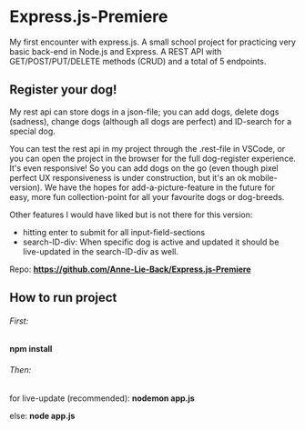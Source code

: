 # Express.js-Premiere
My first encounter with express.js. A small school project for practicing very basic back-end in Node.js and Express. A REST API with GET/POST/PUT/DELETE methods (CRUD) and a total of 5 endpoints.

## Register your dog!
My rest api can store dogs in a json-file; you can add dogs, delete dogs (sadness), change dogs (although all dogs are perfect) and ID-search for a special dog.

You can test the rest api in my project through the .rest-file in VSCode, or you can open the project in the browser for the full dog-register experience. It's even responsive! So you can add dogs on the go (even though pixel perfect UX responsiveness is under construction, but it's an ok mobile-version). We have the hopes for add-a-picture-feature in the future for easy, more fun collection-point for all your favourite dogs or dog-breeds.

Other features I would have liked but is not there for this version: 
- hitting enter to submit for all input-field-sections 
- search-ID-div: When specific dog is active and updated it should be live-updated in the search-ID-div as well.


Repo: **https://github.com/Anne-Lie-Back/Express.js-Premiere**

## How to run project

###### First:

**npm install**


###### Then:
for live-update (recommended):
**nodemon app.js**


else:
**node app.js**
